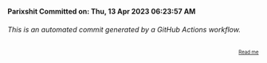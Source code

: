**Parixshit Committed on: Thu, 13 Apr 2023 06:23:57 AM** <!-- f825d6ab-0146-48a9-b8c1-08add3aa12a5 -->

###### This is an automated commit generated by a GitHub Actions workflow.

<div align="right"><sub><sup><a href="https://github.com/Parixshit/AutoCommit.git">Read me</a></sup></sub></div>
